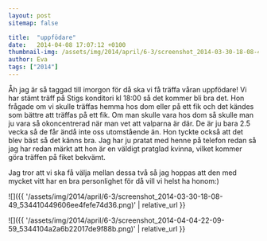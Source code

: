 ```yaml
---
layout: post
sitemap: false

title:  "uppfödare"
date:   2014-04-08 17:07:12 +0100
thumbnail-img: /assets/img/2014/april/6-3/screenshot_2014-03-30-18-08-49_534410449606ee4fefe74d36.png
author: Eva
tags: ["2014"]
---
```


Åh jag är så taggad till imorgon för då ska vi få träffa våran uppfödare! Vi har stämt träff på Stigs konditori kl 18:00 så det kommer bli bra det. Hon frågade om vi skulle träffas hemma hos dom eller på ett fik och det kändes som bättre att träffas på ett fik. Om man skulle vara hos dom så skulle man ju vara så okoncentrerad när man vet att valparna är där. De är ju bara 2.5 vecka så de får ändå inte oss utomstående än. Hon tyckte också att det blev bäst så det känns bra. Jag har ju pratat med henne på telefon redan så jag har redan märkt att hon är en väldigt pratglad kvinna, vilket kommer göra träffen på fiket bekvämt. 

Jag tror att vi ska få välja mellan dessa två så jag hoppas att den med mycket vitt har en bra personlighet för då vill vi helst ha honom:)

![]({{ '/assets/img/2014/april/6-3/screenshot_2014-03-30-18-08-49_534410449606ee4fefe74d36.png)'  | relative_url }}

![]({{ '/assets/img/2014/april/6-3/screenshot_2014-04-04-22-09-59_5344104a2a6b22017de9f88b.png)'  | relative_url }}

